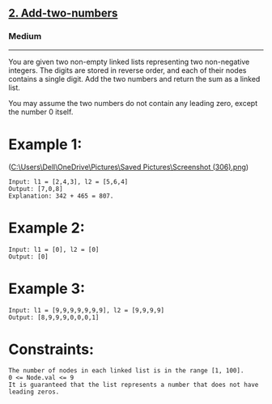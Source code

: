 [2. Add-two-numbers](https://leetcode.com/problems/add-two-numbers/)
---------------------------------------------------------------------------------------------------------------------------------------------

### Medium
---------------------------------------------------------------------------------------------------------------------------------------------

You are given two non-empty linked lists representing two non-negative integers. The digits are stored in reverse order, and each of their nodes contains a single digit. Add the two numbers and return the sum as a linked list.

You may assume the two numbers do not contain any leading zero, except the number 0 itself.

# Example 1:
([C:\Users\Dell\OneDrive\Pictures\Saved Pictures\Screenshot (306).png](https://assets.leetcode.com/uploads/2020/10/02/addtwonumber1.jpg))
```
Input: l1 = [2,4,3], l2 = [5,6,4]
Output: [7,0,8]
Explanation: 342 + 465 = 807.
```
# Example 2:
```
Input: l1 = [0], l2 = [0]
Output: [0]
```
# Example 3:
```
Input: l1 = [9,9,9,9,9,9,9], l2 = [9,9,9,9]
Output: [8,9,9,9,0,0,0,1]
```

# Constraints:
```
The number of nodes in each linked list is in the range [1, 100].
0 <= Node.val <= 9
It is guaranteed that the list represents a number that does not have leading zeros.
```

